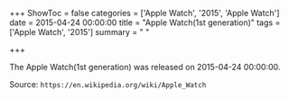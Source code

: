 +++
ShowToc = false
categories = ['Apple Watch', '2015', 'Apple Watch']
date = 2015-04-24 00:00:00
title = "Apple Watch(1st generation)"
tags = ['Apple Watch', '2015']
summary = " "

+++

The Apple Watch(1st generation) was released on 2015-04-24 00:00:00.

Source: `https://en.wikipedia.org/wiki/Apple_Watch`


